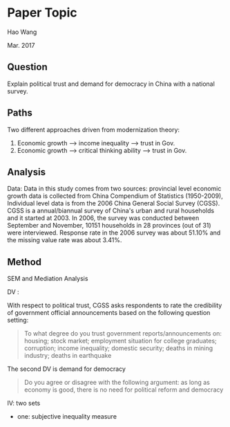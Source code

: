 
# Paper Topic
<p>Hao Wang</p>
Mar. 2017

## Question
Explain political trust and demand for democracy in China with a national survey. 

## Paths
Two different approaches driven from modernization theory:

1. Economic growth --> income inequality --> trust in Gov.
2. Economic growth --> critical thinking ability --> trust in Gov.

## Analysis
Data: Data in this study comes from two sources: provincial level economic growth data is collected from China Compendium of Statistics (1950-2009), Individual level data is from the 2006 China General Social Survey (CGSS). CGSS is a annual/biannual survey of China's urban and rural households and it started at 2003. In 2006, the survey was conducted between September and November, 10151 households in 28 provinces (out of 31) were interviewed. Response rate in the 2006 survey was about 51.10% and the missing value rate was about 3.41%.

## Method
SEM and Mediation Analysis

DV : 

With respect to political trust, CGSS asks respondents to rate the credibility of government official announcements based on the following question setting:

>	To what degree do you trust government reports/announcements on: housing; stock market; employment situation for college graduates; corruption; income inequality; domestic security; deaths in mining industry; deaths in earthquake

The second DV is demand for democracy

>Do you agree or disagree with the following argument: as long as economy is good, there is no need for political reform and democracy

IV: two sets

* one: subjective inequality measure





